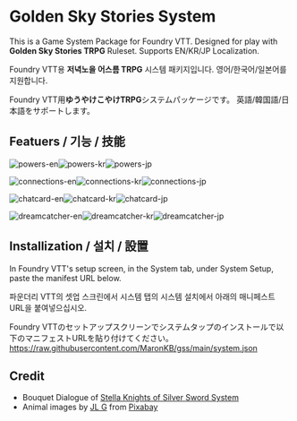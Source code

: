 # Golden Sky Stories System
This is a Game System Package for Foundry VTT.
Designed for play with **Golden Sky Stories TRPG** Ruleset.
Supports EN/KR/JP Localization.

Foundry VTT용 **저녁노을 어스름 TRPG** 시스템 패키지입니다.
영어/한국어/일본어를 지원합니다.

Foundry VTT用**ゆうやけこやけTRPG**システムパッケージです。
英語/韓国語/日本語をサポートします。

## Featuers / 기능 / 技能
![powers-en](https://i.imgur.com/b5hYgXE.jpg)![powers-kr](https://i.imgur.com/K1F3Csr.jpg)![powers-jp](https://i.imgur.com/jD8igeN.jpg)

![connections-en](https://i.imgur.com/6AdIpYA.jpg)![connections-kr](https://i.imgur.com/xEDRYg0.jpg)![connections-jp](https://i.imgur.com/e8kPFBi.jpg)

![chatcard-en](https://i.imgur.com/11r3TG2.jpg)![chatcard-kr](https://i.imgur.com/kylVYi4.jpg)![chatcard-jp](https://i.imgur.com/83HfWE1.jpg)

![dreamcatcher-en](https://i.imgur.com/GOlTfIa.jpg)![dreamcatcher-kr](https://i.imgur.com/0cJTxnX.jpg)![dreamcatcher-jp](https://i.imgur.com/2uRn78Z.jpg)

## Installization / 설치 / 設置
In Foundry VTT's setup screen, in the System tab, under System Setup, paste the manifest URL below.

파운더리 VTT의 셋업 스크린에서 시스템 탭의 시스템 설치에서 아래의 매니페스트 URL을 붙여넣으십시오. 

Foundry VTTのセットアップスクリーンでシステムタップのインストールで以下のマニフェストURLを貼り付けてください。
https://raw.githubusercontent.com/MaronKB/gss/main/system.json

## Credit
- Bouquet Dialogue of [Stella Knights of Silver Sword System](https://github.com/ksx0330/FVTT-StellaKnights-System)
- Animal images by [JL G](https://pixabay.com/users/ractapopulous-24766/?utm_source=link-attribution&amp;utm_medium=referral&amp;utm_campaign=image&amp;utm_content=2481872) from [Pixabay](https://pixabay.com/)